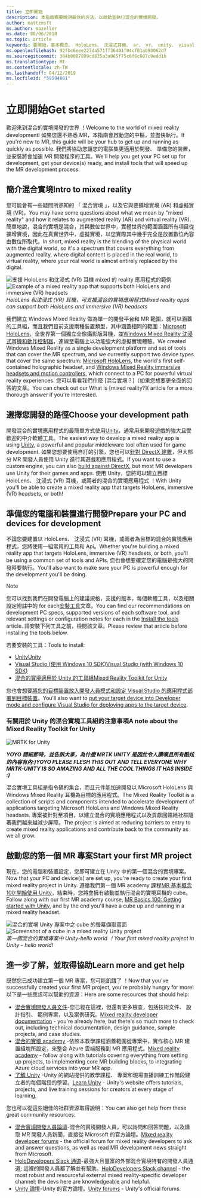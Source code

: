 ```yaml
---
title: 立即開始
description: 本指南概要說明最快的方法，以啟動並執行混合的實境開發。
author: mattzmsft
ms.author: mazeller
ms.date: 08/06/2018
ms.topic: article
keywords: 要開始，基本概念、 HoloLens、 沈浸式耳機、 ar、 vr、 unity、 visual studio、 快速入門中，如何
ms.openlocfilehash: 92fbc6eee227da571ff36401f84cf81a093062d7
ms.sourcegitcommit: 384b0087899cd835a3a965f75c6f6c607c9edd1b
ms.translationtype: MT
ms.contentlocale: zh-TW
ms.lasthandoff: 04/12/2019
ms.locfileid: "59594861"
---
```

# <a name="get-started"></a><span data-ttu-id="52b9a-104">立即開始</span><span class="sxs-lookup"><span data-stu-id="52b9a-104">Get started</span></span>

<span data-ttu-id="52b9a-105">歡迎來到混合的實境開發的世界 ！</span><span class="sxs-lookup"><span data-stu-id="52b9a-105">Welcome to the world of mixed reality development!</span></span> <span data-ttu-id="52b9a-106">如果您還不熟悉 MR，本指南會啟動您的中樞，並盡快執行。</span><span class="sxs-lookup"><span data-stu-id="52b9a-106">If you're new to MR, this guide will be your hub to get up and running as quickly as possible.</span></span> <span data-ttu-id="52b9a-107">我們將協助您讓您的電腦集更適用於開發、 準備您的裝置，並安裝將會加速 MR 開發程序的工具。</span><span class="sxs-lookup"><span data-stu-id="52b9a-107">We'll help you get your PC set up for development, get your device(s) ready, and install tools that will speed up the MR development process.</span></span> 

## <a name="intro-to-mixed-reality"></a><span data-ttu-id="52b9a-108">簡介混合實境</span><span class="sxs-lookup"><span data-stu-id="52b9a-108">Intro to mixed reality</span></span>

<span data-ttu-id="52b9a-109">您可能會有一些疑問所熟知的 「 混合實境 」，以及它與要擴增實境 (AR) 和虛擬實境 (VR)。</span><span class="sxs-lookup"><span data-stu-id="52b9a-109">You may have some questions about what we mean by "mixed reality" and how it relates to augmented reality (AR) and virtual reality (VR).</span></span> <span data-ttu-id="52b9a-110">簡單地說，混合的實境是混合，其與數位世界中，實體世界的範圍涵蓋所有項目從擴增實境，因此在真實世界中，虛擬實境，以您實際其中幾乎完全是放置數位內容由數位所取代。</span><span class="sxs-lookup"><span data-stu-id="52b9a-110">In short, mixed reality is the blending of the physical world with the digital world, so it's a spectrum that covers everything from augmented reality, where digital content is placed in the real world, to virtual reality, where your real world is almost entirely replaced by the digital.</span></span> 

<span data-ttu-id="52b9a-111">![支援 HoloLens 和沈浸式 (VR) 耳機 mixed 的 reality 應用程式的範例](images/mr-island.png)</span><span class="sxs-lookup"><span data-stu-id="52b9a-111">![Example of a mixed reality app that supports both HoloLens and immersive (VR) headsets](images/mr-island.png)</span></span><br>
<span data-ttu-id="52b9a-112">*HoloLens 和沈浸式 (VR) 耳機，可支援混合的實境應用程式*</span><span class="sxs-lookup"><span data-stu-id="52b9a-112">*Mixed reality apps can support both HoloLens and immersive (VR) headsets*</span></span>

<span data-ttu-id="52b9a-113">我們建立 Windows Mixed Reality 做為單一的開發平台和 MR 範圍，就可以涵蓋的工具組，而且我們目前支援兩種裝置類型，其中涵蓋相同的範圍：[Microsoft HoloLens](https://www.microsoft.com/hololens)，全世界第一個獨立全像攝影版耳機，並[Windows Mixed Reality 沈浸式耳機和動作控制器](https://www.microsoft.com/windows/windows-mixed-reality)，連線至電腦上以功能強大的虛擬實境體驗。</span><span class="sxs-lookup"><span data-stu-id="52b9a-113">We created Windows Mixed Reality as a single development platform and set of tools that can cover the MR spectrum, and we currently support two device types that cover the same spectrum: [Microsoft HoloLens](https://www.microsoft.com/hololens), the world's first self-contained holographic headset, and [Windows Mixed Reality immersive headsets and motion controllers](https://www.microsoft.com/windows/windows-mixed-reality), which connect to a PC for powerful virtual reality experiences.</span></span> <span data-ttu-id="52b9a-114">您可以看看我們什麼 [混合實境？]（如果您想要更全面的回答的文章。</span><span class="sxs-lookup"><span data-stu-id="52b9a-114">You can check out our What is [mixed reality?]( article for a more thorough answer if you're interested.</span></span>

## <a name="choose-your-development-path"></a><span data-ttu-id="52b9a-115">選擇您開發的路徑</span><span class="sxs-lookup"><span data-stu-id="52b9a-115">Choose your development path</span></span>

<span data-ttu-id="52b9a-116">開發混合的實境應用程式的最簡單方式使用[Unity](https://unity3d.com)，通常用來開發遊戲的強大且受歡迎的中介軟體工具。</span><span class="sxs-lookup"><span data-stu-id="52b9a-116">The easiest way to develop a mixed reality app is using [Unity](https://unity3d.com), a powerful and popular middleware tool often used for game development.</span></span> <span data-ttu-id="52b9a-117">如果您想要使用自訂的引擎，您也可以[針對 DirectX 建置](directx-development-overview.md)，但大部分 MR 開發人員使用 Unity 進行其遊戲和應用程式。</span><span class="sxs-lookup"><span data-stu-id="52b9a-117">If you want to use a custom engine, you can also [build against DirectX](directx-development-overview.md), but most MR developers use Unity for their games and apps.</span></span> <span data-ttu-id="52b9a-118">使用 Unity，您將可以建立目標 HoloLens、 沈浸式 (VR) 耳機，或兩者的混合的實境應用程式 ！</span><span class="sxs-lookup"><span data-stu-id="52b9a-118">With Unity you'll be able to create a mixed reality app that targets HoloLens, immersive (VR) headsets, or both!</span></span>

## <a name="prepare-your-pc-and-devices-for-development"></a><span data-ttu-id="52b9a-119">準備您的電腦和裝置進行開發</span><span class="sxs-lookup"><span data-stu-id="52b9a-119">Prepare your PC and devices for development</span></span>

<span data-ttu-id="52b9a-120">不論您要建置以 HoloLens、 沈浸式 (VR) 耳機，或兩者為目標的混合的實境應用程式，您將使用一組常用的工具和 Api。</span><span class="sxs-lookup"><span data-stu-id="52b9a-120">Whether you're building a mixed reality app that targets HoloLens, immersive (VR) headsets, or both, you'll be using a common set of tools and APIs.</span></span> <span data-ttu-id="52b9a-121">您也會想要確定您的電腦是強大的開發時要執行。</span><span class="sxs-lookup"><span data-stu-id="52b9a-121">You'll also want to make sure your PC is powerful enough for the development you'll be doing.</span></span> 

>[!NOTE]
><span data-ttu-id="52b9a-122">您可以找到我們在開發電腦上的建議規格，支援的版本，每個軟體工具，以及相關設定附註中的 for each[安裝工具](install-the-tools.md)文章。</span><span class="sxs-lookup"><span data-stu-id="52b9a-122">You can find our recommendations on development PC specs, supported versions of each software tool, and relevant settings or configuration notes for each in the [Install the tools](install-the-tools.md) article.</span></span> <span data-ttu-id="52b9a-123">請安裝下列工具之前，檢閱該文章。</span><span class="sxs-lookup"><span data-stu-id="52b9a-123">Please review that article before installing the tools below.</span></span>

<span data-ttu-id="52b9a-124">若要安裝的工具：</span><span class="sxs-lookup"><span data-stu-id="52b9a-124">Tools to install:</span></span>
* [<span data-ttu-id="52b9a-125">Unity</span><span class="sxs-lookup"><span data-stu-id="52b9a-125">Unity</span></span>](https://store.unity.com/download)
* [<span data-ttu-id="52b9a-126">Visual Studio (使用 Windows 10 SDK)</span><span class="sxs-lookup"><span data-stu-id="52b9a-126">Visual Studio (with Windows 10 SDK)</span></span>](https://developer.microsoft.com/windows/downloads)
* [<span data-ttu-id="52b9a-127">混合的實境適用於 Unity 的工具組</span><span class="sxs-lookup"><span data-stu-id="52b9a-127">Mixed Reality Toolkit for Unity</span></span>](https://github.com/Microsoft/MixedRealityToolkit-Unity/blob/htk_release/GettingStarted.md)

<span data-ttu-id="52b9a-128">您也會想要[將您的目標裝置放入開發人員模式和設定 Visual Studio 的應用程式部署到目標裝置](using-visual-studio.md)。</span><span class="sxs-lookup"><span data-stu-id="52b9a-128">You'll also want to [put your target device into Developer mode and configure Visual Studio for deploying apps to the target device](using-visual-studio.md).</span></span>

### <a name="a-note-about-the-mixed-reality-toolkit-for-unity"></a><span data-ttu-id="52b9a-129">有關用於 Unity 的混合實境工具組的注意事項</span><span class="sxs-lookup"><span data-stu-id="52b9a-129">A note about the Mixed Reality Toolkit for Unity</span></span>

![MRTK for Unity](images/mrtkandunity.png)<br>

<span data-ttu-id="52b9a-131">***YOYO 請細節時，並告訴大家，為什麼 MRTK UNITY 是因此令人讚嘆且所有酷炫的內容有內:)***</span><span class="sxs-lookup"><span data-stu-id="52b9a-131">***YOYO PLEASE FLESH THIS OUT AND TELL EVERYONE WHY MRTK-UNITY IS SO AMAZING AND ALL THE COOL THINGS IT HAS INSIDE :)***</span></span>

<span data-ttu-id="52b9a-132">混合實境工具組是指令碼的集合，而且元件能加速開發以 Microsoft HoloLens 與 Windows Mixed Reality 耳機為目標的應用程式。</span><span class="sxs-lookup"><span data-stu-id="52b9a-132">The Mixed Reality Toolkit is a collection of scripts and components intended to accelerate development of applications targeting Microsoft HoloLens and Windows Mixed Reality headsets.</span></span> <span data-ttu-id="52b9a-133">專案被針對至項目，以建立混合的實境應用程式以及貢獻回饋給社群隨著我們越來越減少屏障。</span><span class="sxs-lookup"><span data-stu-id="52b9a-133">The project is aimed at reducing barriers to entry to create mixed reality applications and contribute back to the community as we all grow.</span></span>

## <a name="start-your-first-mr-project"></a><span data-ttu-id="52b9a-134">啟動您的第一個 MR 專案</span><span class="sxs-lookup"><span data-stu-id="52b9a-134">Start your first MR project</span></span>

<span data-ttu-id="52b9a-135">現在，您的電腦和裝置設定，您即可建立在 Unity 中的第一個混合的實境專案。</span><span class="sxs-lookup"><span data-stu-id="52b9a-135">Now that your PC and device(s) are set up, you're ready to create your first mixed reality project in Unity.</span></span> <span data-ttu-id="52b9a-136">遵循我們第一個 MR academy 課程[MR 基本概念 100:開始使用 Unity](holograms-100.md)，結束時，您將會擁有啟動並執行混合的實境耳機的 cube。</span><span class="sxs-lookup"><span data-stu-id="52b9a-136">Follow along with our first MR academy course, [MR Basics 100: Getting started with Unity](holograms-100.md), and by the end you'll have a cube up and running in a mixed reality headset.</span></span>

<span data-ttu-id="52b9a-137">![混合的實境 Unity 專案中之 cube 的螢幕擷取畫面](images/mr-cube.PNG)</span><span class="sxs-lookup"><span data-stu-id="52b9a-137">![Screenshot of a cube in a mixed reality Unity project](images/mr-cube.PNG)</span></span><br>
<span data-ttu-id="52b9a-138">*第一個混合的實境專案中 Unity-hello world ！*</span><span class="sxs-lookup"><span data-stu-id="52b9a-138">*Your first mixed reality project in Unity - hello world!*</span></span>

## <a name="learn-more-and-get-help"></a><span data-ttu-id="52b9a-139">進一步了解，並取得協助</span><span class="sxs-lookup"><span data-stu-id="52b9a-139">Learn more and get help</span></span>

<span data-ttu-id="52b9a-140">既然您已成功建立第一個 MR 專案，您可能飢餓了 ！</span><span class="sxs-lookup"><span data-stu-id="52b9a-140">Now that you've successfully created your first MR project, you're probably hungry for more!</span></span> <span data-ttu-id="52b9a-141">以下是一些應該可以幫助的資源：</span><span class="sxs-lookup"><span data-stu-id="52b9a-141">Here are some resources that should help:</span></span>
* <span data-ttu-id="52b9a-142">[混合實境開發人員文件](mixed-reality.md)-您已經在這裡，但還有更多檢查，包括技術文件、 設計指引、 範例專案，以及案例研究。</span><span class="sxs-lookup"><span data-stu-id="52b9a-142">[Mixed reality developer documentation](mixed-reality.md) - you're already here, but there's so much more to check out, including technical documentation, design guidance, sample projects, and case studies.</span></span>
* <span data-ttu-id="52b9a-143">[混合的實境 academy](academy.md) -依照本教學課程涵蓋範圍從專案中，實作核心 MR 建置組塊所設定，來整合 Azure 雲端服務到 MR 應用程式。</span><span class="sxs-lookup"><span data-stu-id="52b9a-143">[Mixed reality academy](academy.md) - follow along with tutorials covering everything from setting up projects, to implementing core MR building blocks, to integrating Azure cloud services into your MR app.</span></span>
* <span data-ttu-id="52b9a-144">[了解 Unity](https://unity3d.com/learn) -Unity 的網站提供的教學課程、 專案和現場直播訓練工作階段建立者的每個階段的學習。</span><span class="sxs-lookup"><span data-stu-id="52b9a-144">[Learn Unity](https://unity3d.com/learn) - Unity's website offers tutorials, projects, and live training sessions for creators at every stage of learning.</span></span>

<span data-ttu-id="52b9a-145">您也可以從這些絕佳的社群資源取得說明：</span><span class="sxs-lookup"><span data-stu-id="52b9a-145">You can also get help from these great community resources:</span></span>
* <span data-ttu-id="52b9a-146">[混合實境開發人員論壇](https://forums.hololens.com/)-混合的實境開發人員，可以詢問和回答問題，以及讀取 MR 開發人員新聞，直接從 Microsoft 的官方論壇。</span><span class="sxs-lookup"><span data-stu-id="52b9a-146">[Mixed reality developer forums](https://forums.hololens.com/) - the official forum for mixed reality developers to ask and answer questions, as well as read MR development news straight from Microsoft.</span></span>
* <span data-ttu-id="52b9a-147">[HoloDevelopers Slack 通道](https://holodevelopersslack.azurewebsites.net/)-最強大且豐富的外部混合實境特有的開發人員通道; 這裡的開發人員都了解並有幫助。</span><span class="sxs-lookup"><span data-stu-id="52b9a-147">[HoloDevelopers Slack channel](https://holodevelopersslack.azurewebsites.net/) - the most robust and resourceful external mixed reality-specific developer channel; the devs here are knowledgeable and helpful.</span></span>
* <span data-ttu-id="52b9a-148">[Unity 論壇](https://forum.unity3d.com/)-Unity 的官方論壇。</span><span class="sxs-lookup"><span data-stu-id="52b9a-148">[Unity forums](https://forum.unity3d.com/) - Unity's official forums.</span></span>
